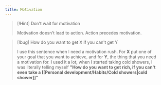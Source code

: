 ```yaml
---
title: Motivation
---
```


> [!Hint] Don't wait for motivation
>
> Motivation doesn't lead to action. Action precedes motivation.

> [!bug] How do you want to get X if you can't get Y
>
> I use this sentence when I need a motivation rush. For **X** put one of your goal that you want to achieve, and for **Y**, the thing that you need a motivation for. I used it a lot, when I started taking cold showers, I was literally telling myself **"How do you want to get rich, if you can't even take a [[Personal development/Habits/Cold showers|cold shower]]"**